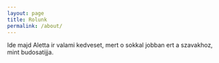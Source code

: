 ```yaml
---
layout: page
title: Rolunk
permalink: /about/
---
```


Ide majd Aletta ir valami kedveset, mert o sokkal jobban ert a szavakhoz, mint budosatijja.
